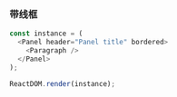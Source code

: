 ### 带线框

<!--start-code-->

```js
const instance = (
  <Panel header="Panel title" bordered>
    <Paragraph />
  </Panel>
);

ReactDOM.render(instance);
```

<!--end-code-->
